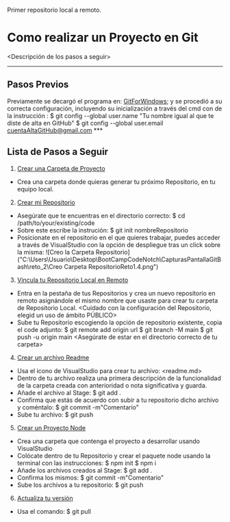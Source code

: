 Primer repositorio local a remoto.
# Como realizar un Proyecto en Git
<Descripción de los pasos a seguir>

***
## Pasos Previos

Previamente se decargó el programa en: [GitForWindows](https://gitforwindows.org/); y se procedió a su correcta configuración, incluyendo su inicialización a través del cmd
con de la instrucción :
                                $ git config --global user.name "Tu nombre igual al que te diste de alta en GitHub"
                                $ git config --global user.email cuentaAltaGitHub@gmail.com
                                ***
## Lista de Pasos a Seguir

1. [Crear una Carpeta de Proyecto](#Crear-una-Carpeta-de-Proyecto)
* Crea una carpeta donde quieras generar tu próximo Repositorio, en tu equipo local.

2. [Crear mi Repositorio](#Crear-mi-Repositorio)
* Asegúrate que te encuentras en el directorio correcto:  $ cd /path/to/your/existing/code
* Sobre este escribe la instrución:                       $ git init nombreRepositorio
* Posicionate en el repositorio en el que quieres trabajar, puedes acceder a través de VisualStudio con la opción de despliegue tras un click sobre la misma: <open in integarted terminal>
![Creo la Carpeta Repositorio]("C:\Users\Usuario\Desktop\BootCampCodeNotch\CapturasPantallaGitBash\reto_2\Creo Carpeta RepositorioReto1.4.png") 

3. [Vincula tu Repositorio Local en Remoto](#Vincula-tu-Repositorio-Local-en-Remoto)
* Entra en la pestaña de tus Repositorios y crea un nuevo repositorio en remoto asignándole el mismo nombre que usaste para crear tu carpeta de Repositorio Local.
<Cuidado con la configuración del Repositorio, elegid un uso de ámbito PÚBLICO>
* Sube tu Repositorio escogiendo la opción de repositorio existente, copia el code adjunto: $ git remote add origin url
                                                                                            $ git branch -M main
                                                                                            $ git push -u origin main
<Asegúrate de estar en el directorio correcto de tu carpeta>

4. [Crear un archivo Readme](#Crear-un-archico-Readme)
* Usa el icono <New file> de VisualStudio para crear tu archivo: <readme.md>
* Dentro de tu archivo realiza una primera descripción de la funcionalidad de la carpeta creada con anterioridad o nota significativa y guarda.
* Añade el archivo al Stage:                                                            $ git add .
* Confirma que estás de acuerdo con subir a tu repositorio dicho archivo y coméntalo:   $ git commit -m"Comentario"
* Sube tu archivo:                                                                      $ git push

5. [Crear un Proyecto Node](#Crear-un-Proyecto-Node)
* Crea una carpeta que contenga el proyecto a desarrollar usando VisualStudio <New File>
* Colócate dentro de tu Repositorio y crear el paquete node usando la terminal con las instrucciones:   $ npm init
                                                                                                        $ npm i
* Añade los archivos creados al Stage:          $ git add .
* Confirma los mismos:                          $ git commit -m"Comentario"
* Sube los archivos a tu repositorio:           $ git push

6. [Actualiza tu versión](#Actualiza-tu-versión)
* Usa el comando:                               $ git pull